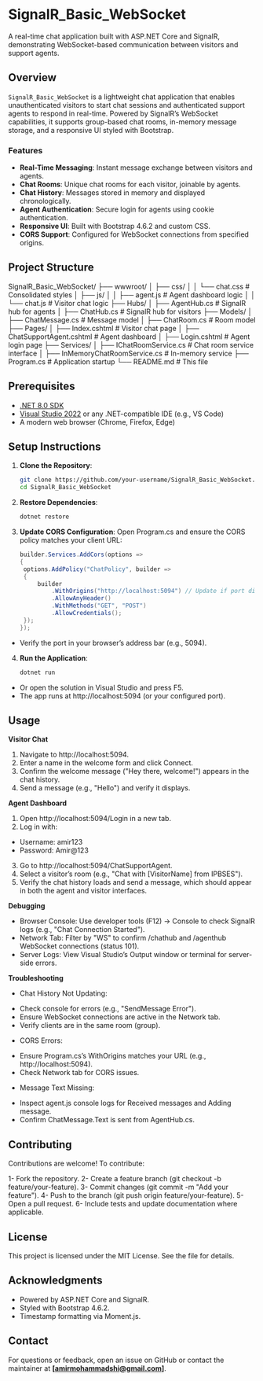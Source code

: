 # SignalR_Basic_WebSocket

A real-time chat application built with ASP.NET Core and SignalR, demonstrating WebSocket-based communication between visitors and support agents.

## Overview

`SignalR_Basic_WebSocket` is a lightweight chat application that enables unauthenticated visitors to start chat sessions and authenticated support agents to respond in real-time. Powered by SignalR’s WebSocket capabilities, it supports group-based chat rooms, in-memory message storage, and a responsive UI styled with Bootstrap.

### Features
- **Real-Time Messaging**: Instant message exchange between visitors and agents.
- **Chat Rooms**: Unique chat rooms for each visitor, joinable by agents.
- **Chat History**: Messages stored in memory and displayed chronologically.
- **Agent Authentication**: Secure login for agents using cookie authentication.
- **Responsive UI**: Built with Bootstrap 4.6.2 and custom CSS.
- **CORS Support**: Configured for WebSocket connections from specified origins.

## Project Structure

SignalR_Basic_WebSocket/
├── wwwroot/
│   ├── css/
│   │   └── chat.css           # Consolidated styles
│   ├── js/
│   │   ├── agent.js          # Agent dashboard logic
│   │   └── chat.js           # Visitor chat logic
├── Hubs/
│   ├── AgentHub.cs           # SignalR hub for agents
│   ├── ChatHub.cs            # SignalR hub for visitors
├── Models/
│   ├── ChatMessage.cs        # Message model
│   ├── ChatRoom.cs           # Room model
├── Pages/
│   ├── Index.cshtml          # Visitor chat page
│   ├── ChatSupportAgent.cshtml  # Agent dashboard
│   ├── Login.cshtml          # Agent login page
├── Services/
│   ├── IChatRoomService.cs   # Chat room service interface
│   ├── InMemoryChatRoomService.cs # In-memory service
├── Program.cs                # Application startup
└── README.md                 # This file



## Prerequisites

- [.NET 8.0 SDK](https://dotnet.microsoft.com/download/dotnet/8.0)
- [Visual Studio 2022](https://visualstudio.microsoft.com/) or any .NET-compatible IDE (e.g., VS Code)
- A modern web browser (Chrome, Firefox, Edge)

## Setup Instructions

1. **Clone the Repository**:
   ```bash
   git clone https://github.com/your-username/SignalR_Basic_WebSocket.git
   cd SignalR_Basic_WebSocket

2. **Restore Dependencies**:
   ```bash
   dotnet restore
3. **Update CORS Configuration**:
   Open Program.cs and ensure the CORS policy matches your client URL:
   ```csharp
   builder.Services.AddCors(options =>
   {
    options.AddPolicy("ChatPolicy", builder =>
    {
        builder
            .WithOrigins("http://localhost:5094") // Update if port differs
            .AllowAnyHeader()
            .WithMethods("GET", "POST")
            .AllowCredentials();
    });
   });

  - Verify the port in your browser’s address bar (e.g., 5094).

 4. **Run the Application**:
      ```bash
      dotnet run

  - Or open the solution in Visual Studio and press F5.
  - The app runs at http://localhost:5094 (or your configured port).


## Usage
**Visitor Chat**
1. Navigate to http://localhost:5094.
2. Enter a name in the welcome form and click Connect.
3. Confirm the welcome message ("Hey there, welcome!") appears in the chat history.
4. Send a message (e.g., "Hello") and verify it displays.

**Agent Dashboard**
1. Open http://localhost:5094/Login in a new tab.
2. Log in with:
 - Username: amir123
 - Password: Amir@123
3. Go to http://localhost:5094/ChatSupportAgent.
4. Select a visitor’s room (e.g., "Chat with [VisitorName] from IPBSES").
5. Verify the chat history loads and send a message, which should appear in both the agent and visitor interfaces.

**Debugging**
- Browser Console: Use developer tools (F12) → Console to check SignalR logs (e.g., "Chat Connection Started").
- Network Tab: Filter by "WS" to confirm /chathub and /agenthub WebSocket connections (status 101).
- Server Logs: View Visual Studio’s Output window or terminal for server-side errors.

**Troubleshooting**
- Chat History Not Updating:
 * Check console for errors (e.g., "SendMessage Error").
 * Ensure WebSocket connections are active in the Network tab.
 * Verify clients are in the same room (group).

- CORS Errors:
 * Ensure Program.cs’s WithOrigins matches your URL (e.g., http://localhost:5094).
 * Check Network tab for CORS issues.

- Message Text Missing:
 * Inspect agent.js console logs for Received messages and Adding message.
 * Confirm ChatMessage.Text is sent from AgentHub.cs.

## Contributing
Contributions are welcome! To contribute:

1- Fork the repository.
2- Create a feature branch (git checkout -b feature/your-feature).
3- Commit changes (git commit -m "Add your feature").
4- Push to the branch (git push origin feature/your-feature).
5- Open a pull request.
6- Include tests and update documentation where applicable.

## License
This project is licensed under the MIT License. See the  file for details.

## Acknowledgments
- Powered by ASP.NET Core and SignalR.
- Styled with Bootstrap 4.6.2.
- Timestamp formatting via Moment.js.

## Contact
For questions or feedback, open an issue on GitHub or contact the maintainer at **[amirmohammadshi@gmail.com]**.

